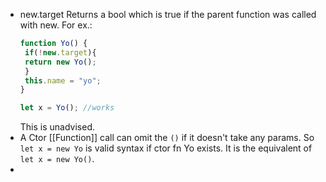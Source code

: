 - new.target
  Returns a bool which is true if the parent function was called with new.
  For ex.:
  ```js
  function Yo() {
   if(!new.target){
   return new Yo();
   }
   this.name = "yo";
  }
  
  let x = Yo(); //works
  ```
  This is unadvised.
- A Ctor [[Function]] call can omit the ``()`` if it doesn't take any params. 
  So ``let x = new Yo`` is valid syntax if ctor fn Yo exists. It is the equivalent of ``let x = new Yo()``.
-
